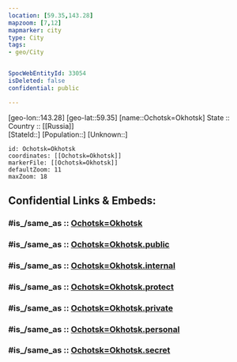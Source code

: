 ```yaml
---
location: [59.35,143.28] 
mapzoom: [7,12] 
mapmarker: city 
type: City
tags:
- geo/City


SpocWebEntityId: 33054
isDeleted: false
confidential: public

---
```

[geo-lon::143.28] 
[geo-lat::59.35] 
[name::Ochotsk=Okhotsk] 
State ::  
Country :: [[Russia]]  
[StateId::] 
[Population::] 
[Unknown::] 


```leaflet
id: Ochotsk=Okhotsk
coordinates: [[Ochotsk=Okhotsk]] 
markerFile: [[Ochotsk=Okhotsk]] 
defaultZoom: 11 
maxZoom: 18
```


## Confidential Links & Embeds: 

### #is_/same_as :: [Ochotsk=Okhotsk](/_Standards/Earth/Continent/Asia/Asia~North/Asia~NorthEast/Khabarovsk_Krai/City/Ochotsk=Okhotsk.md) 

### #is_/same_as :: [Ochotsk=Okhotsk.public](/_public/Earth/Continent/Asia/Asia~North/Asia~NorthEast/Khabarovsk_Krai/City/Ochotsk=Okhotsk.public.md) 

### #is_/same_as :: [Ochotsk=Okhotsk.internal](/_internal/Earth/Continent/Asia/Asia~North/Asia~NorthEast/Khabarovsk_Krai/City/Ochotsk=Okhotsk.internal.md) 

### #is_/same_as :: [Ochotsk=Okhotsk.protect](/_protect/Earth/Continent/Asia/Asia~North/Asia~NorthEast/Khabarovsk_Krai/City/Ochotsk=Okhotsk.protect.md) 

### #is_/same_as :: [Ochotsk=Okhotsk.private](/_private/Earth/Continent/Asia/Asia~North/Asia~NorthEast/Khabarovsk_Krai/City/Ochotsk=Okhotsk.private.md) 

### #is_/same_as :: [Ochotsk=Okhotsk.personal](/_personal/Earth/Continent/Asia/Asia~North/Asia~NorthEast/Khabarovsk_Krai/City/Ochotsk=Okhotsk.personal.md) 

### #is_/same_as :: [Ochotsk=Okhotsk.secret](/_secret/Earth/Continent/Asia/Asia~North/Asia~NorthEast/Khabarovsk_Krai/City/Ochotsk=Okhotsk.secret.md)

